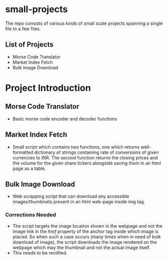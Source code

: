 # small-projects
The repo consists of various kinds of small scale projects spanning a single file to a few files.

## List of Projects
<ul>
    <li> Morse Code Translator
    <li> Market Index Fetch
    <li> Bulk Image Download
</ul>

# Project Introduction

## Morse Code Translator
- Basic morse code encoder and decoder functions

## Market Index Fetch
- Small script which contains two functions, one which returns well-formatted dictionary of strings containing rate of conversions of given currencies to INR. The second function returns the closing prices and the volume for the given share tickers alongside saving them in an html page as a table.

## Bulk Image Download
- Web scrapping script that can download any accessible images/thumbnails present in an html web-page inside img tag.
### Corrections Needed
- The script targets the image location shown in the webpage and not the image link in the <i>href</i> property of the anchor tag inside which image is placed. So when such a case occurs (many times when in need of bulk download of image), the script downloads the image rendered on the webpage which may the thumbnail and not the actual image itself.
- This needs to be rectified.